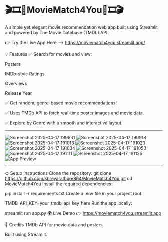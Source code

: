 # 🎬🎞️🍿MovieMatch4You🍿🎞️🎬
A simple yet elegant movie recommendation web app built using Streamlit and powered by The Movie Database (TMDb) API.

👉 Try the Live App Here --> https://moviematch4you.streamlit.app/

💡 Features
✅ Search for movies and view:

Posters

IMDb-style Ratings

Overviews

Release Year

✅ Get random, genre-based movie recommendations!

✅ Uses TMDb API to fetch real-time poster images and movie data.

✅ Explore by Genre with a smooth and interactive layout.

---
![Screenshot 2025-04-17 190531](https://github.com/user-attachments/assets/c335f922-7221-4431-9b5b-a34a819b2554)
![Screenshot 2025-04-17 190918](https://github.com/user-attachments/assets/d685c31c-23cd-4df0-ada4-e88d96c7bc2c)
![Screenshot 2025-04-17 191013](https://github.com/user-attachments/assets/7a722dd3-93f1-40d7-afc9-3c42bd8c668c)
![Screenshot 2025-04-17 191023](https://github.com/user-attachments/assets/6ac00041-023f-4e87-8606-0b6cf0e79611)
![Screenshot 2025-04-17 191034](https://github.com/user-attachments/assets/cd28af82-e9bc-493f-87a2-485d9c8376a9)
![Screenshot 2025-04-17 191053](https://github.com/user-attachments/assets/ee74ee22-5e3e-4223-8656-1e83ecddc911)
![Screenshot 2025-04-17 191111](https://github.com/user-attachments/assets/31b63a78-335a-4863-a046-d1083a4beeca)
![Screenshot 2025-04-17 191125](https://github.com/user-attachments/assets/ed667e5b-1866-440a-abe6-5b26c93672a2)
![App Preview](assets/app_preview.png)

---
⚙️ Setup Instructions
Clone the repository:
git clone https://github.com/shreyarathore864/MovieMatch4You.git
cd MovieMatch4You
Install the required dependencies:

pip install -r requirements.txt
Create a .env file in your project root:

TMDB_API_KEY=your_tmdb_api_key_here
Run the app locally:

streamlit run app.py
🌍 Live Demo
👉 https://moviematch4you.streamlit.app

🤝 Credits
TMDb API for movie data and posters.

Built using Streamlit.
